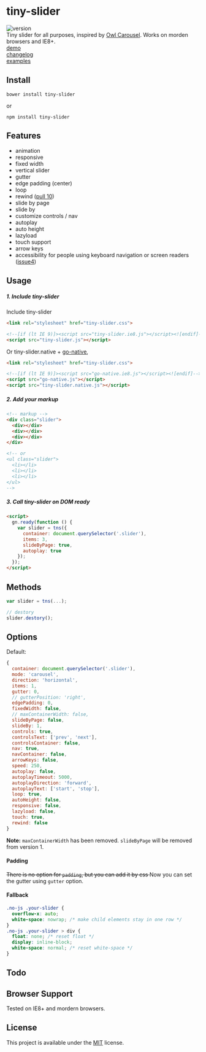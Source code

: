 # tiny-slider
![version](https://img.shields.io/badge/Version-0.6.2-green.svg)   
Tiny slider for all purposes, inspired by [Owl Carousel](http://owlcarousel.owlgraphic.com/).
Works on morden browsers and IE8+.   
[demo](http://creatiointl.org/william/tiny-slider/v1/demo/)   
[changelog](changelog.md)  
[examples](examples.md)  

## Install
```
bower install tiny-slider
```
or
```
npm install tiny-slider
```

## Features
- animation
- responsive
- fixed width
- vertical slider
- gutter
- edge padding (center)
- loop
- rewind ([pull 10](https://github.com/ganlanyuan/tiny-slider/pull/10))
- slide by page
- slide by
- customize controls / nav
- autoplay
- auto height
- lazyload
- touch support
- arrow keys
- accessibility for people using keyboard navigation or screen readers ([issue4](https://github.com/ganlanyuan/tiny-slider/issues/4))

## Usage
##### 1. Include tiny-slider
Include tiny-slider
```html
<link rel="stylesheet" href="tiny-slider.css">

<!--[if (lt IE 9)]><script src="tiny-slider.ie8.js"></script><![endif]-->
<script src="tiny-slider.js"></script>
```
Or tiny-slider.native + [go-native](https://github.com/ganlanyuan/go-native),
```html
<link rel="stylesheet" href="tiny-slider.css">

<!--[if (lt IE 9)]><script src="go-native.ie8.js"></script><![endif]-->
<script src="go-native.js"></script>
<script src="tiny-slider.native.js"></script>
```
##### 2. Add your markup
```html
<!-- markup -->
<div class="slider">
  <div></div>
  <div></div>
  <div></div>
</div>

<!-- or 
<ul class="slider">
  <li></li>
  <li></li>
  <li></li>
</ul> 
-->
```
##### 3. Call tiny-slider on DOM ready
```html
<script>
  gn.ready(function () {
    var slider = tns({
      container: document.querySelector('.slider'),
      items: 3,
      slideByPage: true,
      autoplay: true
    });
  });
</script>
```
## Methods
```javascript
var slider = tns(...);

// destory
slider.destory();
```
## Options
Default:
```javascript
{
  container: document.querySelector('.slider'),
  mode: 'carousel',
  direction: 'horizontal',
  items: 1,
  gutter: 0,
  // gutterPosition: 'right',
  edgePadding: 0,
  fixedWidth: false,
  // maxContainerWidth: false,
  slideByPage: false,
  slideBy: 1,
  controls: true,
  controlsText: ['prev', 'next'],
  controlsContainer: false,
  nav: true,
  navContainer: false,
  arrowKeys: false,
  speed: 250,
  autoplay: false,
  autoplayTimeout: 5000,
  autoplayDirection: 'forward',
  autoplayText: ['start', 'stop'],
  loop: true,
  autoHeight: false,
  responsive: false,
  lazyload: false,
  touch: true,
  rewind: false
}
```
**Note:** `maxContainerWidth` has been removed. `slideByPage` will be removed from version 1.

#### Padding
<del>There is no option for `padding`, but you can add it by css </del>
Now you can set the gutter using `gutter` option.

#### Fallback
```css
.no-js .your-slider { 
  overflow-x: auto; 
  white-space: nowrap; /* make child elements stay in one row */
}
.no-js .your-slider > div { 
  float: none; /* reset float */
  display: inline-block;
  white-space: normal; /* reset white-space */
}
```

## Todo


## Browser Support
Tested on IE8+ and mordern browsers.

## License
This project is available under the [MIT](https://opensource.org/licenses/mit-license.php) license.  
